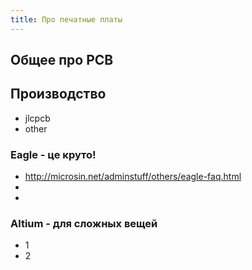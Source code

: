 ```yaml
---
title: Про печатные платы
---
```


## Общее про PCB



## Производство
* jlcpcb
* other

### Eagle - це круто!

* http://microsin.net/adminstuff/others/eagle-faq.html
* 
* 

### Altium - для сложных вещей
* 1
* 2
